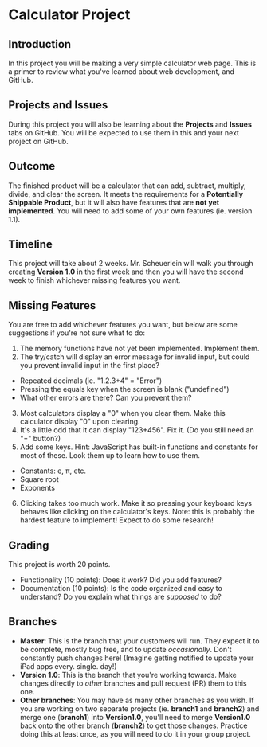 # Calculator Project

## Introduction
In this project you will be making a very simple calculator web page. This is a primer to review what you've learned about web development, and GitHub.

## Projects and Issues
During this project you will also be learning about the **Projects** and **Issues** tabs on GitHub. You will be expected to use them in this and your next project on GitHub.

## Outcome
The finished product will be a calculator that can add, subtract, multiply, divide, and clear the screen. It meets the requirements for a **Potentially Shippable Product**, but it will also have features that are **not yet implemented**. You will need to add some of your own features (ie. version 1.1).

## Timeline
This project will take about 2 weeks. Mr. Scheuerlein will walk you through creating **Version 1.0** in the first week and then you will have the second week to finish whichever missing features you want.

## Missing Features
You are free to add whichever features you want, but below are some suggestions if you're not sure what to do:

1. The memory functions have not yet been implemented. Implement them.
2. The try/catch will display an error message for invalid input, but could you prevent invalid input in the first place?
  - Repeated decimals (ie. "1.2.3+4" = "Error")
  - Pressing the equals key when the screen is blank ("undefined")
  - What other errors are there? Can you prevent them?
3. Most calculators display a "0" when you clear them. Make this calculator display "0" upon clearing.
4. It's a little odd that it can display "123+456". Fix it. (Do you still need an "=" button?)
5. Add some keys. Hint: JavaScript has built-in functions and constants for most of these. Look them up to learn how to use them.
  - Constants: e, π, etc.
  - Square root
  - Exponents
6. Clicking takes too much work. Make it so pressing your keyboard keys behaves like clicking on the calculator's keys. Note: this is probably the hardest feature to implement! Expect to do some research!

## Grading
This project is worth 20 points.
- Functionality (10 points): Does it work? Did you add features?
- Documentation (10 points): Is the code organized and easy to understand? Do you explain what things are *supposed* to do?

## Branches
- **Master**: This is the branch that your customers will run. They expect it to be complete, mostly bug free, and to update *occasionally*. Don't constantly push changes here! (Imagine getting notified to update your iPad apps every. single. day!)
- **Version 1.0**: This is the branch that you're working towards. Make changes directly to *other* branches and pull request (PR) them to this one.
- **Other branches**: You may have as many other branches as you wish. If you are working on two separate projects (ie. **branch1** and **branch2**) and merge one (**branch1**) into **Version1.0**, you'll need to merge **Version1.0** back onto the other branch (**branch2**) to get those changes. Practice doing this at least once, as you will need to do it in your group project.

